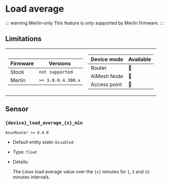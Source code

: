 # Load average

::: warning Merlin-only
This feature is only supported by Merlin firmware.
:::

## Limitations

<table><tr><td>

|Firmware|          Versions|
|--------|------------------|
|Stock   |`not supported`   |
|Merlin  |`>= 3.0.0.4.380.x`|
</td><td>

| Device mode|    Available|
|------------|-------------|
|Router      |:green_heart:|
|AiMesh Node |:green_heart:|
|Access point|:green_heart:|
</td></tr></table>

## Sensor

### `{device}_load_average_{x}_min`

`AsusRouter >= 0.4.0`

-   Default entity state: `Disabled`
-   Type: `float`
-   Details:

    The Linux load average value over the `{x}` minutes for `1`, `5` and `15` minutes intervals.
